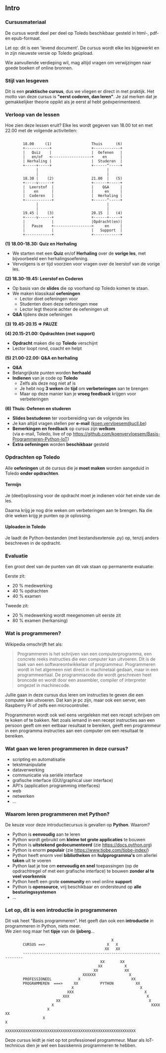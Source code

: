 ## Intro

### Cursusmateriaal

De cursus wordt deel per deel op Toledo beschikbaar gesteld in html-, pdf- en epub-formaat.

Let op: dit is een 'levend document'. De cursus wordt elke les bijgewerkt en in zijn nieuwste versie op Toledo geüpload.

Wie aanvullende verdieping wil, mag altijd vragen om verwijzingen naar goede boeken of online bronnen.

### Stijl van lesgeven

Dit is een **praktische cursus**, dus we vliegen er direct in met praktijk.
Het motto van deze cursus is **"eerst coderen, dan leren"**.
Je zal merken dat je gemakkelijker theorie oppikt als je eerst al hebt geëxperimenteerd.

### Verloop van de lessen

Hoe zien deze lessen eruit?
Elke les wordt gegeven van 18.00 tot en met 22.00 met de volgende activiteiten:

~~~

        18.00     (1)                  Thuis      (6)
        +-----------+                  +------------+
        |   Quiz    |                  |  Oefenen   |
        |   en/of   <------------------+    en      |
        | Herhaling |                  |  Studeren  |
        +-----+-----+                  +------^-----+
              |                               |
              |                               |
        18.30 |    (2)                 21.00  |   (5)
        +-----v------+                 +------+-----+
        |  Leerstof  |                 |    Q&A     |
        |    en      |                 |     en     |
        |  Coderen   |                 |  Herhaling |
        +------------+                 +------^-----+
              |                               |
              |                               |
        19.45 |    (3)                 20.15  |   (4)
        +-----v------+                 +------+-----+
        |            |                 |Opdracht(en)|
        |   Pauze    +----------------->     en     |
        |            |                 |   Support  |
        +------------+                 +------------+
~~~


**(1) 18.00-18.30: Quiz en Herhaling**

* We starten met een **Quiz** en/of **Herhaling** over de **vorige les**, met bijvoorbeeld een herhalingsoefening.
* Vervolgens is er tijd voorzien voor vragen over de leerstof van de vorige les.

**(2) 18.30-19.45: Leerstof en Coderen**

* Op basis van de **slides** die op voorhand op Toledo komen te staan.
* We maken klassikaal **oefeningen**
    * Lector doet oefeningen voor
    * Studenten doen deze oefeningen mee
    * Lector legt theorie achter de oefeningen uit
* **Q&A** tijdens deze oefeningen

**(3) 19.45-20.15 => PAUZE**

**(4) 20.15-21.00: Opdrachten (met support)**

* **Opdracht** maken die op **Toledo** verschijnt
* Lector loopt rond, coacht en helpt

**(5) 21.00-22.00: Q&A en herhaling**

* **Q&A**
* Belangrijkste punten worden **herhaald**
* **Indienen** van je code op **Toledo**
    * Zelfs als deze nog niet af is
    * Je hebt nog **3 weken** de **tijd** om **verbeteringen** aan te brengen
    * Maar op deze manier kan je **vroeg feedback** krijgen voor verbeteringen

**(6) Thuis: Oefenen en studeren**

* **Slides bestuderen** ter voorbereiding van de volgende les
* Je kan altijd vragen stellen per **e-mail** (koen.vervloesem@ucll.be)
* **Bemerkingen en feedback** op cursus zijn **welkom**    
  (via e-mail, Toledo, live of op <https://github.com/koenvervloesem/Basis-Programmeren-Python-IoT>)
* **Extra oefeningen** worden **beschikbaar** gesteld

### Opdrachten op Toledo

Alle **oefeningen** uit de cursus die je **moet maken** worden aangeduid in Toledo **onder opdrachten**.   
#### Termijn

Je (deel)oplossing voor de opdracht moet je indienen vóór het einde van de les.

Daarna krijg je nog drie weken om verbeteringen aan te brengen. Na die drie weken krijg je punten op je oplossing.

#### Uploaden in Toledo

Je laadt de Python-bestanden (met bestandsextensie .py) op, tenzij anders beschreven in de opdracht.

### Evaluatie

Een groot deel van de punten van dit vak staan op permanente evaluatie:

Eerste zit:

* 20 % medewerking
* 40 % opdrachten
* 40 % examen

Tweede zit:

* 20 % medewerking wordt meegenomen uit eerste zit
* 80 % examen (herkansing)

### Wat is programmeren?

Wikipedia omschrijft het als:

> Programmeren is het schrijven van een computerprogramma, een concrete reeks instructies die een computer kan uitvoeren. Dit is de taak van een softwareontwikkelaar of programmeur. Programmeren wordt in het algemeen niet direct in machinetaal gedaan, maar in een programmeertaal. De programmacode die wordt geschreven heet broncode en wordt door een assembler, compiler of interpreter omgezet in machinecode.

Jullie gaan in deze cursus dus leren om instructies te geven die een computer kan uitvoeren. Dat kan je pc zijn, maar ook een server, een Raspberry Pi of zelfs een microcontroller.

Programmeren wordt ook wel eens vergeleken met een recept schrijven om te koken of te bakken. Net zoals iemand in een recept instructies aan een persoon geeft om een eetbaar resultaat te bereiken, geeft een programmeur in een programma instructies aan een computer om een resultaat te bereiken.

### Wat gaan we leren programmeren in deze cursus?

* scripting en automatisatie
* tekstmanipulatie
* dataverwerking
* communicatie via seriële interface
* grafische interface (GUI/graphical user interface)
* API's (application programming interfaces)
* web
* netwerken
* ...

### Waarom leren programmeren met Python?

De keuze voor deze introductiecursus is gevallen op **Python**. Waarom?  

* Python is **eenvoudig** aan te leren
* Python wordt gebruikt om **kleine tot grote applicaties** te bouwen
* Python is **uitstekend gedocumenteerd** (zie <https://docs.python.org>)
* Python is enorm **populair** (zie <https://www.tiobe.com/tiobe-index/>)
* Python heeft enorm veel **bibliotheken** en **hulpprogramma's** om allerlei **taken** uit te voeren
* Python laat je toe om **eenvoudig en snel** toepassingen (op de opdrachtregel of met een grafische interface) te bouwen **zonder al te veel voorkennis**  
* Python heeft een grote **community** en veel online **support**
* Python is **opensource**, vrij beschikbaar en ondersteund op **alle besturingssystemen**
* ...

### Let op, dit is een introductie in programmeren

Dit vak heet "Basis programmeren". Het geeft dan ook een **introductie** in programmeren in Python, niets meer.  
We zien nog maar het **tipje** van de **ijsberg**...

~~~
                                                X
        CURSUS ==>                            X   X
                                             XX   XX
        ----------------------------------------------------------------------
                                           XX       XX
                                          XX          X
                                        XX            XX
                                   XXXXXX               X
        PROFESSIONEEL            X                       XX
        PROGRAMMEREN  ===>     XX          PYTHON          XX
                              X                              X
                            XXX                                X
                          XXX                                   X
                       XX                                        X
                     X                                            XXXX
                   X                                                  XX
                 X                                                      X
                XXXXXXXXXXXXXXXXXXXXXXXXXXXXXXXXXXXXXXXXXXXXXXXXXXXXXXXXXXX
~~~

Deze cursus leidt je niet op tot professioneel programmeur. Maar als IoT-technicus dien je wel een basiskennis programmeren te hebben.
